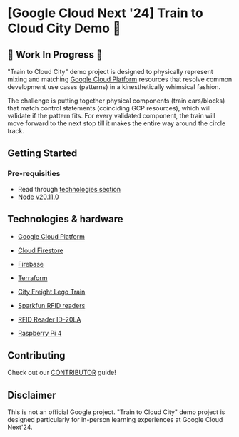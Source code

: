 # [Google Cloud Next '24] Train to Cloud City Demo 🚂

## 🚧 Work In Progress 🚧

"Train to Cloud City" demo project is designed to physically represent mixing and matching [Google Cloud Platform](https://console.cloud.google.com/)
resources that resolve common development use cases (patterns) in a kinesthetically whimsical fashion.

The challenge is putting together physical components (train cars/blocks) that match control statements (coinciding GCP resources), 
which will validate if the pattern fits. For every validated component, the train will move forward to the next stop till it makes the entire way around the circle track.

## Getting Started

### Pre-requisities

- Read through [technologies section](#technologies-&-hardware)
- [Node v20.11.0](https://nodejs.org/en/blog/release/v20.11.0)

## Technologies & hardware

* [Google Cloud Platform](https://console.cloud.google.com/)
* [Cloud Firestore](https://cloud.google.com/firestore/docs/)
* [Firebase](https://firebase.google.com/)
* [Terraform](https://cloud.google.com/docs/terraform)

* [City Freight Lego Train](https://www.amazon.com/LEGO-Freight-Building-Powered-Technology/)
* [Sparkfun RFID readers](https://www.sparkfun.com/products/9963)
* [RFID Reader ID-20LA](https://www.sparkfun.com/products/11828)
* [Raspberry Pi 4](https://www.adafruit.com/product/4295)

## Contributing

Check out our [CONTRIBUTOR](../../CONTRIBUTING.md) guide!

## Disclaimer

This is not an official Google project. "Train to Cloud City" demo project is 
designed particularly for in-person learning experiences at Google Cloud Next'24.

